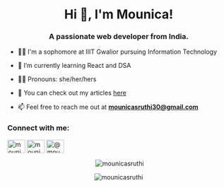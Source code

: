 <h1 align="center">Hi 👋, I'm Mounica!</h1>  
<h3 align="center">A passionate web developer from India.</h3>  
  
- 👩‍🎓 I'm a sophomore at IIIT Gwalior pursuing Information Technology

- 🌱 I’m currently learning React and DSA
  
- 👨‍💻 Pronouns: she/her/hers
  
- 📝 You can check out my articles [here](https://medium.com/@mounicasruthi)  
    
- 📫 Feel free to reach me out at **mounicasruthi30@gmail.com**  
  
<h3 align="left">Connect with me:</h3>  
<p align="left">  
<a href="https://linkedin.com/in/mounicasruthi" target="blank"><img align="center" src="https://raw.githubusercontent.com/rahuldkjain/github-profile-readme-generator/master/src/images/icons/Social/linked-in-alt.svg" alt="mounicasruthi" height="30" width="40" /></a>  
<a href="https://instagram.com/mounicasruthi" target="blank"><img align="center" src="https://raw.githubusercontent.com/rahuldkjain/github-profile-readme-generator/master/src/images/icons/Social/instagram.svg" alt="mounicasruthi" height="30" width="40" /></a>  
<a href="https://medium.com/@mounicasruthi" target="blank"><img align="center" src="https://raw.githubusercontent.com/rahuldkjain/github-profile-readme-generator/master/src/images/icons/Social/medium.svg" alt="@mounicasruthi" height="30" width="40" /></a>  
</p>  
  
 
<p align="center" >&nbsp;<img align="center" src="https://github-readme-stats.vercel.app/api?username=mounicasruthi&show_icons=true&locale=en" alt="mounicasruthi" /></p>  
    
<p align="center" ><img align="center" src="https://github-readme-streak-stats.herokuapp.com/?user=mounicasruthi&" alt="mounicasruthi" /></p>
<!--
**mounicasruthi/mounicasruthi** is a ✨ _special_ ✨ repository because its `README.md` (this file) appears on your GitHub profile.

Here are some ideas to get you started:

- 🔭 I’m currently working on ...
- 🌱 I’m currently learning ...
- 👯 I’m looking to collaborate on ...
- 🤔 I’m looking for help with ...
- 💬 Ask me about ...
- 📫 How to reach me: ...
- 😄 Pronouns: ...
- ⚡ Fun fact: ...
-->
